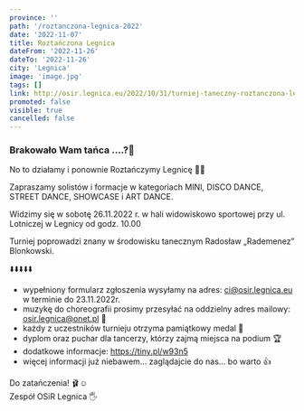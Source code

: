 ```yaml
---
province: ''
path: '/roztanczona-legnica-2022'
date: '2022-11-07'
title: Roztańczona Legnica
dateFrom: '2022-11-26'
dateTo: '2022-11-26'
city: 'Legnica'
image: 'image.jpg'
tags: []
link: http://osir.legnica.eu/2022/10/31/turniej-taneczny-roztanczona-legnica/
promoted: false
visible: true
cancelled: false
---
```

### Brakowało Wam tańca ….?🙂
No to działamy i ponownie Roztańczymy Legnicę 💃🕺

Zapraszamy solistów i formacje w kategoriach MINI, DISCO DANCE, STREET DANCE, SHOWCASE i ART DANCE.

Widzimy się w sobotę 26.11.2022 r. w hali widowiskowo sportowej przy ul. Lotniczej w Legnicy od godz. 10.00

Turniej poprowadzi znany w środowisku tanecznym Radosław „Rademenez” Blonkowski.

⬇️⬇️⬇️⬇️⬇️
* wypełniony formularz zgłoszenia wysyłamy na adres: ci@osir.legnica.eu w terminie do 23.11.2022r.
* muzykę do choreografii prosimy przesyłać na oddzielny adres mailowy: osir.legnica@onet.pl 🎼
* każdy z uczestników turnieju otrzyma pamiątkowy medal 🏅
* dyplom oraz puchar dla tancerzy, którzy zajmą miejsca na podium 🏆
* dodatkowe informacje: https://tiny.pl/w93n5
* więcej informacji już niebawem… zaglądajcie do nas… bo warto 👍

Do zatańczenia! 🩰☺️ \
  Zespół OSiR Legnica 🖐
